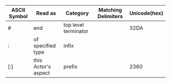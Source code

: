 
|ASCII Symbol|Read as            |Category            |Matching Delimiters|Unicode(hex)|
|------------|-------------------|--------------------|-------------------|------------|
|#           |end                |top level terminator|                   |32DA        |
|:           |of specified type  |infix               |                   |            |
|[:]         |this Actor's aspect|prefix              |                   |2360        |
